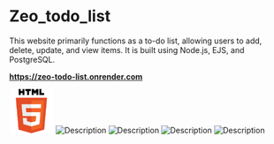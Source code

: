 # Zeo_todo_list
This website primarily functions as a to-do list, allowing users to add, delete, update, and view items. It is built using Node.js, EJS, and PostgreSQL.
 
<strong style="font-weight:bold; display:block; width:100%;">https://zeo-todo-list.onrender.com</strong>


<div style=" disply:flex; justify-content: center; margin: 0 auto">
<img src="/public/assets/HTML5_logo_and_wordmark.svg.png" alt="Description" width="80px" >
<img src="CSS-Logo.png" alt="Description" width="130px" >
<img src="JavaScript-Logo-2048x1280.png" alt="Description" width="130px" >
 <img src="node_js.png" alt="Description" width="120px" >
  <img src="postgres.png" alt="Description" width="120px" >
</div>
 
